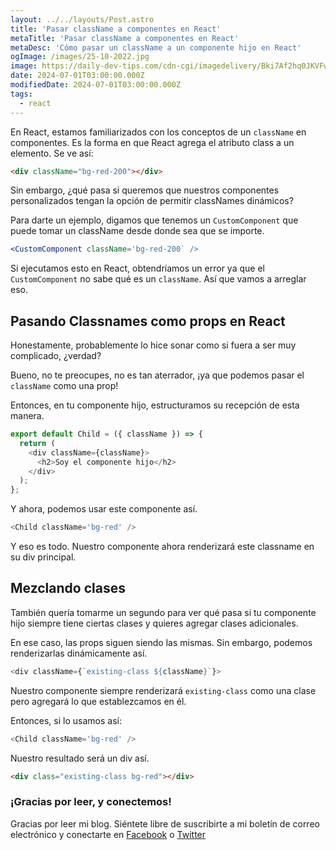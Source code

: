 ```yaml
---
layout: ../../layouts/Post.astro
title: 'Pasar className a componentes en React'
metaTitle: 'Pasar className a componentes en React'
metaDesc: 'Cómo pasar un className a un componente hijo en React'
ogImage: /images/25-10-2022.jpg
image: https://daily-dev-tips.com/cdn-cgi/imagedelivery/Bki7Af2hq0JKVFw1XYYMQg/8c3319a4-a800-4c44-1d26-1a4e1e566b00
date: 2024-07-01T03:00:00.000Z
modifiedDate: 2024-07-01T03:00:00.000Z
tags:
  - react
---
```


En React, estamos familiarizados con los conceptos de un `className` en componentes. Es la forma en que React agrega el atributo class a un elemento.
Se ve así:

```html
<div className="bg-red-200"></div>
```

Sin embargo, ¿qué pasa si queremos que nuestros componentes personalizados tengan la opción de permitir classNames dinámicos?

Para darte un ejemplo, digamos que tenemos un `CustomComponent` que puede tomar un className desde donde sea que se importe.

```jsx
<CustomComponent className='bg-red-200` />
```

Si ejecutamos esto en React, obtendríamos un error ya que el `CustomComponent` no sabe qué es un `className`.
Así que vamos a arreglar eso.

## Pasando Classnames como props en React

Honestamente, probablemente lo hice sonar como si fuera a ser muy complicado, ¿verdad?

Bueno, no te preocupes, no es tan aterrador, ¡ya que podemos pasar el `className` como una prop!

Entonces, en tu componente hijo, estructuramos su recepción de esta manera.

```js
export default Child = ({ className }) => {
  return (
    <div className={className}>
      <h2>Soy el componente hijo</h2>
    </div>
  );
};
```

Y ahora, podemos usar este componente así.

```js
<Child className='bg-red' />
```

Y eso es todo. Nuestro componente ahora renderizará este classname en su div principal.

## Mezclando clases

También quería tomarme un segundo para ver qué pasa si tu componente hijo siempre tiene ciertas clases y quieres agregar clases adicionales.

En ese caso, las props siguen siendo las mismas. Sin embargo, podemos renderizarlas dinámicamente así.

```js
<div className={`existing-class ${className}`}>
```

Nuestro componente siempre renderizará `existing-class` como una clase pero agregará lo que establezcamos en él.

Entonces, si lo usamos así:

```js
<Child className='bg-red' />
```

Nuestro resultado será un div así.

```html
<div class="existing-class bg-red"></div>
```

### ¡Gracias por leer, y conectemos!

Gracias por leer mi blog. Siéntete libre de suscribirte a mi boletín de correo electrónico y conectarte en [Facebook](https://www.facebook.com/DailyDevTipsBlog) o [Twitter](https://twitter.com/DailyDevTips1)
